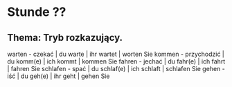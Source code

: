 # Stunde ??
## Thema: Tryb rozkazujący.
warten - czekać | du warte | ihr wartet | worten Sie
kommen - przychodzić | du komm(e) | ich kommt | kommen Sie
fahren - jechać | du fahr(e) | ich fahrt | fahren Sie
schlafen - spać | du schlaf(e) | ich schlaft | schlafen Sie
gehen - iść | du geh(e) | ihr geht | gehen Sie
